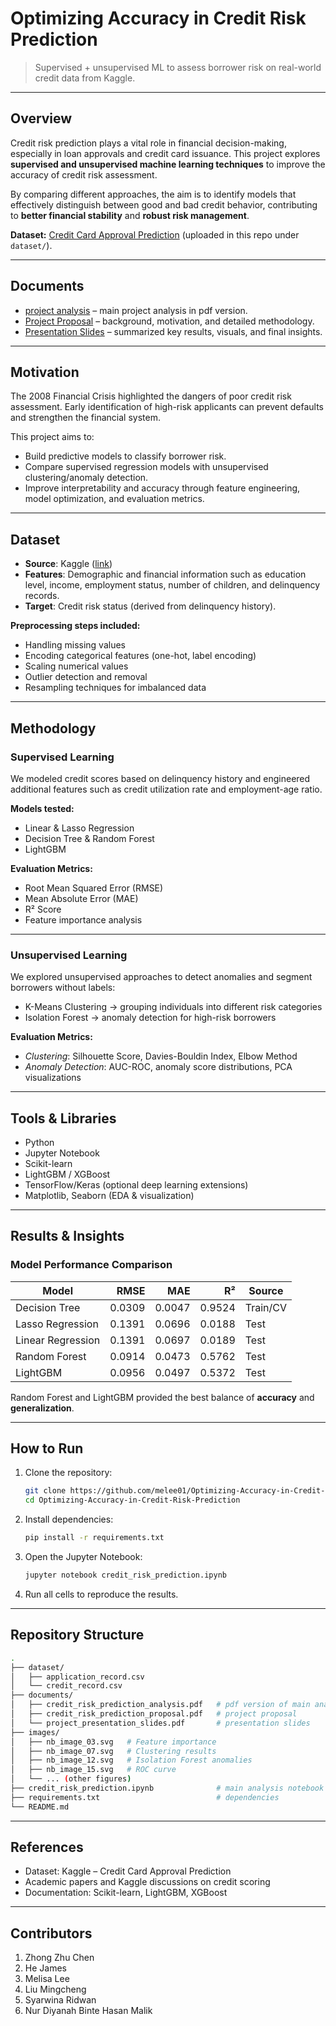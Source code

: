 # Optimizing Accuracy in Credit Risk Prediction  

> Supervised + unsupervised ML to assess borrower risk on real-world credit data from Kaggle.  

---

## Overview  
Credit risk prediction plays a vital role in financial decision-making, especially in loan approvals and credit card issuance. This project explores **supervised and unsupervised machine learning techniques** to improve the accuracy of credit risk assessment.  

By comparing different approaches, the aim is to identify models that effectively distinguish between good and bad credit behavior, contributing to **better financial stability** and **robust risk management**.  

**Dataset:** [Credit Card Approval Prediction](https://www.kaggle.com/datasets/rikdifos/credit-card-approval-prediction) (uploaded in this repo under `dataset/`).  

---

## Documents  
- [project analysis](./documents/credit_risk_prediction_analysis.pdf) – main project analysis in pdf version.
- [Project Proposal](./documents/credit_risk_prediction_proposal.pdf) – background, motivation, and detailed methodology.  
- [Presentation Slides](./documents/project_presentation_slides.pdf) – summarized key results, visuals, and final insights.

---

## Motivation  
The 2008 Financial Crisis highlighted the dangers of poor credit risk assessment. Early identification of high-risk applicants can prevent defaults and strengthen the financial system.  

This project aims to:  
- Build predictive models to classify borrower risk.  
- Compare supervised regression models with unsupervised clustering/anomaly detection.  
- Improve interpretability and accuracy through feature engineering, model optimization, and evaluation metrics.  

---

## Dataset  
- **Source**: Kaggle ([link](https://www.kaggle.com/datasets/rikdifos/credit-card-approval-prediction))  
- **Features**: Demographic and financial information such as education level, income, employment status, number of children, and delinquency records.  
- **Target**: Credit risk status (derived from delinquency history).  

**Preprocessing steps included:**  
- Handling missing values  
- Encoding categorical features (one-hot, label encoding)  
- Scaling numerical values  
- Outlier detection and removal  
- Resampling techniques for imbalanced data  

---

## Methodology  

### Supervised Learning  
We modeled credit scores based on delinquency history and engineered additional features such as credit utilization rate and employment-age ratio.  

**Models tested:**  
- Linear & Lasso Regression  
- Decision Tree & Random Forest  
- LightGBM  

**Evaluation Metrics:**  
- Root Mean Squared Error (RMSE)  
- Mean Absolute Error (MAE)  
- R² Score  
- Feature importance analysis  

---

### Unsupervised Learning  
We explored unsupervised approaches to detect anomalies and segment borrowers without labels:  

- K-Means Clustering → grouping individuals into different risk categories  
- Isolation Forest → anomaly detection for high-risk borrowers  

**Evaluation Metrics:**  
- *Clustering*: Silhouette Score, Davies-Bouldin Index, Elbow Method  
- *Anomaly Detection*: AUC-ROC, anomaly score distributions, PCA visualizations  

---

## Tools & Libraries  
- Python  
- Jupyter Notebook  
- Scikit-learn  
- LightGBM / XGBoost  
- TensorFlow/Keras (optional deep learning extensions)  
- Matplotlib, Seaborn (EDA & visualization)  

---

## Results & Insights  

### Model Performance Comparison  

| Model             | RMSE   | MAE   | R²    | Source   |
|-------------------|-------:|------:|------:|----------|
| Decision Tree     | 0.0309 | 0.0047 | 0.9524 | Train/CV |
| Lasso Regression  | 0.1391 | 0.0696 | 0.0188 | Test     |
| Linear Regression | 0.1391 | 0.0697 | 0.0189 | Test     |
| Random Forest     | 0.0914 | 0.0473 | 0.5762 | Test     |
| LightGBM          | 0.0956 | 0.0497 | 0.5372 | Test     |

Random Forest and LightGBM provided the best balance of **accuracy** and **generalization**.  

---

## How to Run  

1. Clone the repository:  
   ```bash
   git clone https://github.com/melee01/Optimizing-Accuracy-in-Credit-Risk-Prediction.git
   cd Optimizing-Accuracy-in-Credit-Risk-Prediction
2. Install dependencies:
   ```bash
   pip install -r requirements.txt
3. Open the Jupyter Notebook:
   ```bash
   jupyter notebook credit_risk_prediction.ipynb
4. Run all cells to reproduce the results.

---

## Repository Structure
   ```bash
   .
├── dataset/
│   ├── application_record.csv
│   └── credit_record.csv
├── documents/
│   ├── credit_risk_prediction_analysis.pdf   # pdf version of main analysis notebook
│   ├── credit_risk_prediction_proposal.pdf   # project proposal
│   └── project_presentation_slides.pdf       # presentation slides
├── images/
│   ├── nb_image_03.svg   # Feature importance
│   ├── nb_image_07.svg   # Clustering results
│   ├── nb_image_12.svg   # Isolation Forest anomalies
│   ├── nb_image_15.svg   # ROC curve
│   └── ... (other figures)
├── credit_risk_prediction.ipynb              # main analysis notebook using jupyter
├── requirements.txt                          # dependencies
└── README.md
   ```

---

## References
- Dataset: Kaggle – Credit Card Approval Prediction
- Academic papers and Kaggle discussions on credit scoring
- Documentation: Scikit-learn, LightGBM, XGBoost

---

## Contributors
1. Zhong Zhu Chen
2. He James
3. Melisa Lee
4. Liu Mingcheng
5. Syarwina Ridwan
6. Nur Diyanah Binte Hasan Malik
